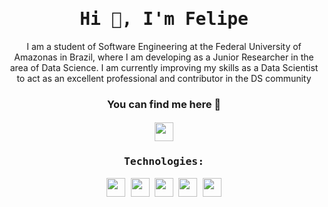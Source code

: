<!-- TITULO -->
<h1 align="center"> <samp> Hi 👋, I'm Felipe<br/> </h1>
  
<!-- SOBRE MIM -->
<p align="center"> I am a student of Software Engineering at the Federal University of Amazonas in Brazil, where I am developing as a Junior Researcher in the area of Data Science. I am currently improving my skills as a Data Scientist to act as an excellent professional and contributor in the DS community </p>

<!-- BANNER --> 
<!-- <img align='right' src="https://raw.githubusercontent.com/assuncaofelipe/assuncaofelipe/main/images/capas/capa2.png" width="360"> -->

<!-- ONDE ME ENCONTRAR -->
<h3 align="center"> You can find me here 🔎</h3>   
<h4 align="center"> <samp>
<a href="https://www.linkedin.com/in/assuncao-felipe/"><img src="https://img.shields.io/badge/linkedin-%230077B5.svg?&style=for-the-badge&logo=linkedin&logoColor=white" height="30"></a>
<!-- <a href="https://www.instagram.com/diceloss/"><img src="https://img.shields.io/badge/instagram-%23E4405F.svg?&style=for-the-badge&logo=instagram&logoColor=white" height="30"></a> -->


<h3 align="center"> Technologies: </h3>  
<p align="center">
  <img src="https://img.shields.io/badge/Python-3766AB?style=flat-square&logo=Python&logoColor=white" height="30"/></a> 
  <img src="https://img.shields.io/badge/C-A8B9CC?style=flat-square&logo=C&logoColor=white" height="30"/></a>
  <img src="https://img.shields.io/badge/Java-E4405F?style=flat-square&logo=Java&logoColor=white" height="30"/></a> 
  <img src="https://img.shields.io/badge/Kotlin-0095D5?style=flat-square&logo=kotlin&logoColor=white" height="30"/>
  <img src="https://img.shields.io/badge/Android-3DDC84?style=flat-square&logo=android&logoColor=white" height="30"/>
</p>
